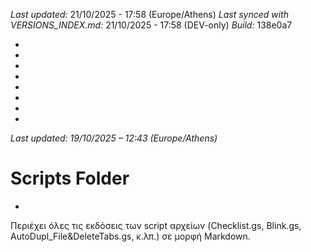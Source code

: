 *Last updated:* 21/10/2025 - 17:58 (Europe/Athens)
*Last synced with VERSIONS_INDEX.md:* 21/10/2025 - 17:58 (DEV-only)
*Build:* 138e0a7

*

*
*
*
*
*
*
*
*Last updated: 19/10/2025 – 12:43 (Europe/Athens)*
# Scripts Folder  
*
Περιέχει όλες τις εκδόσεις των script αρχείων (Checklist.gs, Blink.gs, AutoDupl_File&DeleteTabs.gs, κ.λπ.) σε μορφή Markdown.
